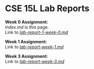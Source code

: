 # CSE 15L Lab Reports

**Week 0 Assignment:** \
_index.md_ is this page.\
Link to [_lab-report-1-week-0.md_](https://wachacoso.github.io/cse15l-lab-reports/lab-report-1-week-0) 

**Week 1 Assignment:** \
Link to [_lab-report-week-1.md_](https://wachacoso.github.io/cse15l-lab-reports/Lab-1/lab-report-week-1)

**Week 3 Assignment:** \
Link to [_lab-report-week-3.md_](https://wachacoso.github.io/cse15l-lab-reports/Lab-3/lab-report-week-3)